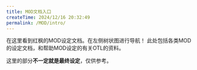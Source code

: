 ```yaml
---
title: MOD文档入口
createTime: 2024/12/16 20:32:49
permalink: /MOD/intro/
---
```


在这里看到红枫的MOD设定文档。在左侧树状图进行导航！
此处包括各类MOD的设定文档，和帮助MOD设定的有关OTL的资料。

这里的部分**不一定就是最终设定**，仅供参考。
